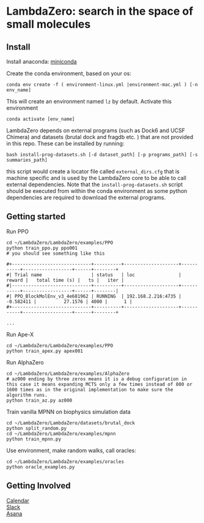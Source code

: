 # LambdaZero: search in the space of small molecules

## Install
Install anaconda: [miniconda](https://docs.conda.io/en/latest/miniconda.html)

Create the conda environment, based on your os:
```
conda env create -f ( environment-linux.yml |environment-mac.yml ) [-n env_name]
```
This will create an environment named `lz` by default. Activate this environment
```
conda activate [env_name]
```

LambdaZero depends on external programs (such as Dock6 and UCSF Chimera) and datasets (brutal dock and fragdb etc. ) that are not provided in this repo. These can be installed by running:
```
bash install-prog-datasets.sh [-d dataset_path] [-p programs_path] [-s summaries_path]
```
this script would create a locator file called `external_dirs.cfg` that is machine specific and is used by the LambdaZero core to be able to call external dependencies. 
Note that the `install-prog-datasets.sh` script should be executed from within the conda environment as some python
dependencies are required to download the external programs.

## Getting started
Run PPO
```
cd ~/LambdaZero/LambdaZero/examples/PPO  
python train_ppo.py ppo001
# you should see something like this

#+-----------------------------+----------+--------------------+-----------+------------------+------+--------+
#| Trial name                  | status   | loc                |    reward |   total time (s) |   ts |   iter |
#|-----------------------------+----------+--------------------+-----------+------------------+------+--------|
#| PPO_BlockMolEnv_v3_4e681962 | RUNNING  | 192.168.2.216:4735 | -0.582411 |          27.1576 | 4000 |      1 |
#+-----------------------------+----------+--------------------+-----------+------------------+------+--------+

...
```
Run Ape-X
```
cd ~/LambdaZero/LambdaZero/examples/PPO  
python train_apex.py apex001
```
Run AlphaZero
```
cd ~/LambdaZero/LambdaZero/examples/AlphaZero
# az000 ending by three zeros means it is a debug configuration in this case it means expanding MCTS only a few times instead of 800 or 1600 times as in the original implementation to make sure the algorithm runs.
python train_az.py az000
```
Train vanilla MPNN on biophysics simulation data
```
cd ~/LambdaZero/LambdaZero/datasets/brutal_dock 
python split_random.py
cd ~/LambdaZero/LambdaZero/examples/mpnn
python train_mpnn.py
```

Use environment, make random walks, call oracles:

```
cd ~/LambdaZero/LambdaZero/examples/oracles
python oracle_examples.py
```

## Getting Involved
[Calendar](https://calendar.google.com/calendar?cid=bnNncTk1NjVobWozY3Z2czUyZHI5anNuZThAZ3JvdXAuY2FsZW5kYXIuZ29vZ2xlLmNvbQ)  
[Slack](https://lambdazerogroupe.slack.com/)  
[Asana](https://app.asana.com/0/1176844015060872/list)  
